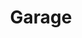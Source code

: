 ---
title: Garage
credit: Art Director
project: Blood of Redemption
img_src: /assets/images/BloodOfRedemption-1.jpg
featured: Film Portfolio
---